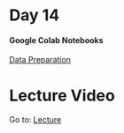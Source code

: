 # Day 14

#### Google Colab Notebooks

[Data Preparation](https://colab.research.google.com/github/dphi-official/Machine_Learning_Bootcamp/blob/master/Data_Preparation_101/Data_Preparation_101.ipynb#scrollTo=y2n05lzsi-eG)

# Lecture Video

Go to: [Lecture](https://www.youtube.com/watch?v=7KA841pH7hA)